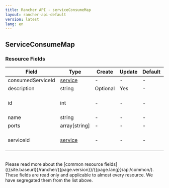 ```yaml
---
title: Rancher API - serviceConsumeMap
layout: rancher-api-default
version: latest
lang: en
---
```


## ServiceConsumeMap



### Resource Fields

Field | Type | Create | Update | Default | Notes
---|---|---|---|---|---
consumedServiceId | [service]({{site.baseurl}}/rancher/{{page.version}}/{{page.lang}}/api/api-resources/service/) | - | - | - | 
description | string | Optional | Yes | - | 
id | int | - | - | - | The unique identifier for the serviceConsumeMap
name | string | - | - | - | 
ports | array[string] | - | - | - | 
serviceId | [service]({{site.baseurl}}/rancher/{{page.version}}/{{page.lang}}/api/api-resources/service/) | - | - | - | The unique identifier of the associated service

<br>
Please read more about the [common resource fields]({{site.baseurl}}/rancher/{{page.version}}/{{page.lang}}/api/common/). These fields are read only and applicable to almost every resource. We have segregated them from the list above.





